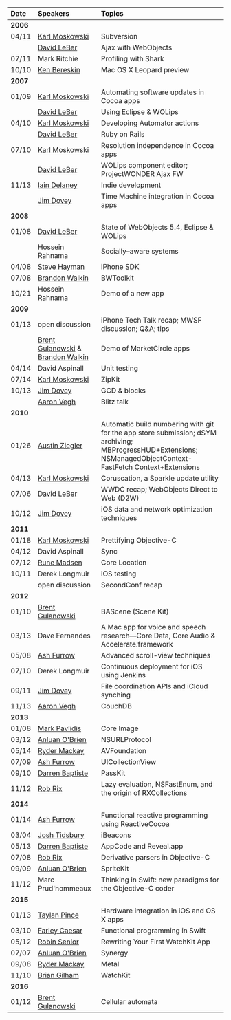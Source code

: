 | Date | Speakers | Topics |
| :------------- | :------------- | :------------- |
| **2006** |||
| 04/11 | [Karl Moskowski](https://about.me/kolpanic) | Subversion |
| | [David LeBer](http://davidleber.net) | Ajax with WebObjects |
| 07/11 | Mark Ritchie | Profiling with Shark |
| 10/10 | [Ken Bereskin](https://twitter.com/rs4yyz) | Mac OS X Leopard preview |
| **2007** |||
| 01/09 | [Karl Moskowski](https://about.me/kolpanic) | Automating software updates in Cocoa apps |
| | [David LeBer](http://davidleber.net) | Using Eclipse & WOLips |
| 04/10 | [Karl Moskowski](https://about.me/kolpanic) | Developing Automator actions |
| | [David LeBer](http://davidleber.net) | Ruby on Rails |
| 07/10 | [Karl Moskowski](https://about.me/kolpanic) | Resolution independence in Cocoa apps |
| | [David LeBer](http://davidleber.net) | WOLips component editor; ProjectWONDER Ajax FW |
| 11/13 | [Iain Delaney](https://twitter.com/IainDelaney) | Indie development |
| | [Jim Dovey](https://twitter.com/alanQuatermain) | Time Machine integration in Cocoa apps |
| **2008** |||
| 01/08 | [David LeBer](http://davidleber.net) | State of WebObjects 5.4, Eclipse & WOLips |
| | Hossein Rahnama | Socially–aware systems |
| 04/08 | [Steve Hayman](https://twitter.com/shayman) | iPhone SDK |
| 07/08 | [Brandon Walkin](http://brandonwalkin.com) | BWToolkit |
| 10/21 | Hossein Rahnama | Demo of a new app |
| **2009** |||
| 01/13 | open discussion | iPhone Tech Talk recap; MWSF discussion; Q&A; tips |
| | [Brent Gulanowski](https://twitter.com/BoredAstronaut) & [Brandon Walkin](http://brandonwalkin.com) | Demo of MarketCircle apps |
| 04/14 | David Aspinall | Unit testing |
| 07/14 | [Karl Moskowski](https://about.me/kolpanic) | ZipKit |
| 10/13 | [Jim Dovey](https://twitter.com/alanQuatermain) | GCD & blocks |
| | [Aaron Vegh](https://twitter.com/aaronvegh) | Blitz talk |
| **2010** |||
| 01/26 | [Austin Ziegler](https://twitter.com/halostatue) | Automatic build numbering with git for the app store submission; dSYM archiving; MBProgressHUD+Extensions; NSManagedObjectContext-FastFetch Context+Extensions |
| 04/13 | [Karl Moskowski](https://about.me/kolpanic) | Coruscation, a Sparkle update utility |
| 07/06 | [David LeBer](http://davidleber.net) | WWDC recap; WebObjects Direct to Web (D2W) |
| 10/12 | [Jim Dovey](https://twitter.com/alanQuatermain) | iOS data and network optimization techniques |
| **2011** |||
| 01/18 | [Karl Moskowski](https://about.me/kolpanic) | Prettifying Objective-C |
| 04/12 | David Aspinall | Sync |
| 07/12 | [Rune Madsen](https://twitter.com/runmad) | Core Location |
| 10/11 | Derek Longmuir | iOS testing |
|  | open discussion | SecondConf recap |
| **2012** |||
| 01/10 | [Brent Gulanowski](https://twitter.com/BoredAstronaut) | BAScene (Scene Kit) |
| 03/13 | Dave Fernandes | A Mac app for voice and speech research—Core Data, Core Audio & Accelerate.framework |
| 05/08 | [Ash Furrow](http://ashfurrow.com) | Advanced scroll-view techniques |
| 07/10 | Derek Longmuir | Continuous deployment for iOS using Jenkins |
| 09/11 | [Jim Dovey](https://twitter.com/alanQuatermain) | File coordination APIs and iCloud synching |
| 11/13 | [Aaron Vegh](https://twitter.com/aaronvegh) | CouchDB |
| **2013** |||
| 01/08 | [Mark Pavlidis](https://twitter.com/mhp) | Core Image |
| 03/12 | [Anluan O'Brien](https://twitter.com/auibrian) | NSURLProtocol |
| 05/14 | [Ryder Mackay](https://twitter.com/rydermackay) | AVFoundation |
| 07/09 | [Ash Furrow](http://ashfurrow.com) | UICollectionView |
| 09/10 | [Darren Baptiste](http://darrenbaptiste.com) | PassKit |
| 11/12 | [Rob Rix](https://twitter.com/rob_rix) | Lazy evaluation, NSFastEnum, and the origin of RXCollections |
| **2014** |||
| 01/14 | [Ash Furrow](http://ashfurrow.com) | Functional reactive programming using ReactiveCocoa |
| 03/04 | [Josh Tidsbury](https://twitter.com/joshtidsbury) | iBeacons |
| 05/13 | [Darren Baptiste](http://darrenbaptiste.com) | AppCode and Reveal.app |
| 07/08 | [Rob Rix](https://twitter.com/rob_rix) | Derivative parsers in Objective-C |
| 09/09 | [Anluan O'Brien](https://twitter.com/auibrian) | SpriteKit |
| 11/12 | Marc Prud'hommeaux | Thinking in Swift: new paradigms for the Objective-C coder |
| **2015** |||
| 01/13 | [Taylan Pince](https://twitter.com/taylanpince) | Hardware integration in iOS and OS X apps |
| 03/10 | [Farley Caesar](https://about.me/farleycaesar) | Functional programming in Swift |
| 05/12 | [Robin Senior](https://twitter.com/senior) | Rewriting Your First WatchKit App |
| 07/07 | [Anluan O'Brien](https://twitter.com/auibrian) | Synergy |
| 09/08 | [Ryder Mackay](https://twitter.com/rydermackay) | Metal |
| 11/10 | [Brian Gilham](http://www.briangilham.com) | WatchKit |
| **2016** |||
| 01/12 | [Brent Gulanowski](https://twitter.com/BoredAstronaut) | Cellular automata |